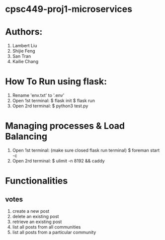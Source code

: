 # cpsc449-proj1-microservices

# Authors:
1. Lambert Liu
2. Shijie Feng
3. San Tran
4. Kailie Chang

# How To Run using flask:
1. Rename 'env.txt' to '.env'
2. Open 1st terminal: 
    $ flask init
    $ flask run
3. Open 2rd terminal:
    $ python3 test.py

# Managing processes & Load Balancing
1. Open 1st terminal: (make sure closed flask run terminal)
    $ foreman start -c
2. Open 2rd terminal: 
    $ ulimit -n 8192 && caddy

# Functionalities 
## votes
1. create a new post
2. delete an existing post
3. retrieve an existing post
4. list all posts from all communities
5. list all posts from a particular community

